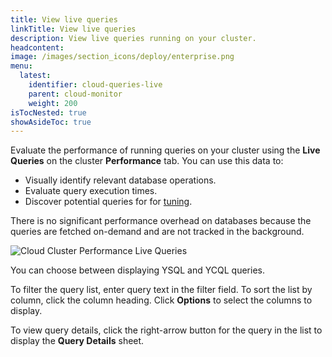```yaml
---
title: View live queries
linkTitle: View live queries
description: View live queries running on your cluster.
headcontent:
image: /images/section_icons/deploy/enterprise.png
menu:
  latest:
    identifier: cloud-queries-live
    parent: cloud-monitor
    weight: 200
isTocNested: true
showAsideToc: true
---
```


Evaluate the performance of running queries on your cluster using the **Live Queries** on the cluster **Performance** tab. You can use this data to:

- Visually identify relevant database operations.
- Evaluate query execution times.
- Discover potential queries for for [tuning](../../../explore/query-1-performance/).

There is no significant performance overhead on databases because the queries are fetched on-demand and are not tracked in the background.

![Cloud Cluster Performance Live Queries](/images/yb-cloud/cloud-clusters-live.png)

You can choose between displaying YSQL and YCQL queries.

To filter the query list, enter query text in the filter field. To sort the list by column, click the column heading. Click **Options** to select the columns to display.

To view query details, click the right-arrow button for the query in the list to display the **Query Details** sheet.
